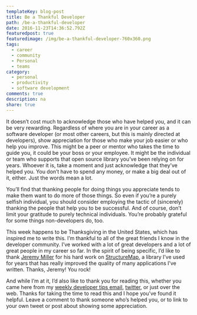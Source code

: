 ```yaml
---
templateKey: blog-post
title: Be a Thankful Developer
path: /be-a-thankful-developer
date: 2016-11-23T14:36:52.792Z
featuredpost: true
featuredimage: /img/be-a-thankful-developer-760x360.png
tags:
  - career
  - community
  - Personal
  - teams
category:
  - personal
  - productivity
  - software development
comments: true
description: na
share: true
---
```

It doesn’t cost much to acknowledge those who have helped you, and it can be very rewarding. Regardless of where you are in your career as a software developer (or most other careers, but this is mainly directed at developers), show appreciation for those who make your job easier or who help you improve. This might be a peer or mentor who takes the time to guide you, it could be your boss or your employee. It might be the individual or team who supports that open source library you’ve been relying on for years. Whoever it is, take a moment and just acknowledge that they’ve helped you. You don’t have to spend any money, or make a big deal out of it, either. Just the words mean a lot.

You’ll find that thanking people for doing things you appreciate tends to make them want to do more of those things. So even if you’re a purely selfish individual, you should consider employing the tactic of (sincerely) thanking the people that help you to be successful. And of course, don’t limit your gratitude to purely technical individuals. You’re probably grateful for some things non-developers do, too.

This week happens to be Thanksgiving in the United States, which has inspired me to write this. I’m thankful to all of the great friends I know in the developer community. I’ve worked with a lot of great developers and a lot of great people in my career so far. In the spirit of being specific, I’d like to thank [Jeremy Miller](https://twitter.com/jeremydmiller) for his hard work on [StructureMap](http://structuremap.github.io/), a library I’ve used for years that has really improved the quality of many applications I’ve written. Thanks, Jeremy! You rock!

And while I’m at it, I’d also like to thank you for reading this, whether you came here from my [weekly developer tips email](http://ardalis.com/tips), [twitter](https://twitter.com/ardalis), or just over the web. Thanks for taking the time to read this and I hope you’ve found it helpful. Leave a comment to thank someone who’s helped you, or to link to your own tweet or post about showing some appreciation.